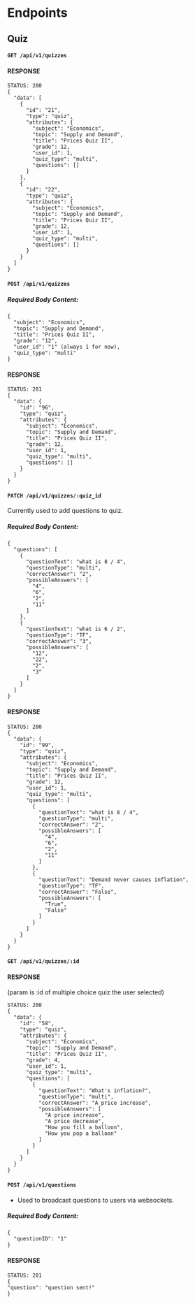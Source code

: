 # Endpoints

## Quiz

#### `GET /api/v1/quizzes`
#### RESPONSE

```
STATUS: 200
{
  "data": [
    {
      "id": "21",
      "type": "quiz",
      "attributes": {
        "subject": "Economics",
        "topic": "Supply and Demand",
        "title": "Prices Quiz II",
        "grade": 12,
        "user_id": 1,
        "quiz_type": "multi",
        "questions": []
      }
    },
    {
      "id": "22",
      "type": "quiz",
      "attributes": {
        "subject": "Economics",
        "topic": "Supply and Demand",
        "title": "Prices Quiz II",
        "grade": 12,
        "user_id": 1,
        "quiz_type": "multi",
        "questions": []
      }
    }
  ]
}
```

#### `POST /api/v1/quizzes`
##### Required Body Content:

```
{
  "subject": "Economics",
  "topic": "Supply and Demand",
  "title": "Prices Quiz II",
  "grade": "12",
  "user_id": "1" (always 1 for now),
  "quiz_type": "multi"
}
```

#### RESPONSE

```
STATUS: 201
{
  "data": {
    "id": "96",
    "type": "quiz",
    "attributes": {
      "subject": "Economics",
      "topic": "Supply and Demand",
      "title": "Prices Quiz II",
      "grade": 12,
      "user_id": 1,
      "quiz_type": "multi",
      "questions": []
    }
  }
}
```

#### `PATCH /api/v1/quizzes/:quiz_id`

Currently used to add questions to quiz.

##### Required Body Content:

```
{
  "questions": [
    {
      "questionText": "what is 8 / 4",
      "questionType": "multi",
      "correctAnswer": "2",
      "possibleAnswers": [
        "4",
        "6",
        "2",
        "11"
      ]
    },
    {
      "questionText": "what is 6 / 2",
      "questionType": "TF",
      "correctAnswer": "3",
      "possibleAnswers": [
        "12",
        "22",
        "2",
        "3"
      ]
    }
  ]
}
```

#### RESPONSE

```
STATUS: 200
{
  "data": {
    "id": "99",
    "type": "quiz",
    "attributes": {
      "subject": "Economics",
      "topic": "Supply and Demand",
      "title": "Prices Quiz II",
      "grade": 12,
      "user_id": 1,
      "quiz_type": "multi",
      "questions": [
        {
          "questionText": "what is 8 / 4",
          "questionType": "multi",
          "correctAnswer": "2",
          "possibleAnswers": [
            "4",
            "6",
            "2",
            "11"
          ]
        },
        {
          "questionText": "Demand never causes inflation",
          "questionType": "TF",
          "correctAnswer": "False",
          "possibleAnswers": [
            "True",
            "False"
          ]
        }
      ]
    }
  }
}
```

#### `GET /api/v1/quizzes/:id`
#### RESPONSE
(param is :id of multiple choice quiz the user selected)
```
STATUS: 200
{
  "data": {
    "id": "58",
    "type": "quiz",
    "attributes": {
      "subject": "Economics",
      "topic": "Supply and Demand",
      "title": "Prices Quiz II",
      "grade": 4,
      "user_id": 1,
      "quiz_type": "multi",
      "questions": [
        {
          "questionText": "What's inflation?",
          "questionType": "multi",
          "correctAnswer": "A price increase",
          "possibleAnswers": [
            "A price increase",
            "A price decrease",
            "How you fill a balloon",
            "How you pop a balloon"
          ]
        }
      ]
    }
  }
}
```

#### `POST /api/v1/questions`
- Used to broadcast questions to users via websockets.
##### Required Body Content:

```
{
  "questionID": "1"
}
```

#### RESPONSE

```
STATUS: 201
{
"question": "question sent!"
}
```
